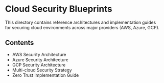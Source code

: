 # Cloud Security Blueprints

This directory contains reference architectures and implementation guides for securing cloud environments across major providers (AWS, Azure, GCP).

## Contents

- AWS Security Architecture
- Azure Security Architecture
- GCP Security Architecture
- Multi-cloud Security Strategy
- Zero Trust Implementation Guide
